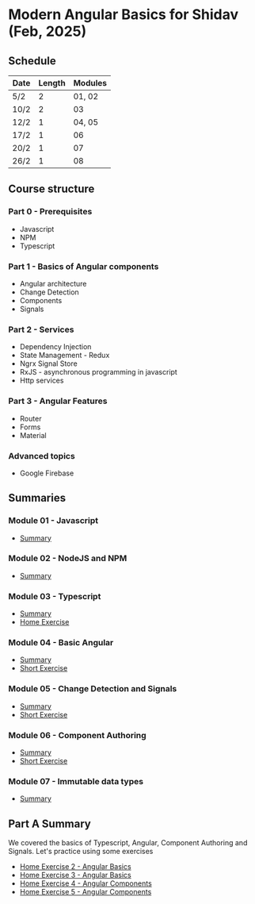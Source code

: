 # Modern Angular Basics for Shidav (Feb, 2025)

## Schedule

| Date | Length | Modules | 
| ---- | ------ | ------- |
| 5/2  |    2   | 01, 02  |
| 10/2 |    2   | 03      |
| 12/2 |    1   | 04, 05  |
| 17/2 |    1   | 06      |
| 20/2 |    1   | 07      |
| 26/2 |    1   | 08      |

## Course structure

### Part 0 - Prerequisites 
  - Javascript
  - NPM
  - Typescript

### Part 1 - Basics of Angular components
- Angular architecture
- Change Detection
- Components
- Signals

### Part 2 - Services
- Dependency Injection
- State Management - Redux
- Ngrx Signal Store
- RxJS - asynchronous programming in javascript
- Http services

### Part 3 - Angular Features
- Router
- Forms
- Material

### Advanced topics
- Google Firebase


## Summaries

### Module 01 - Javascript
* [Summary](./module%2001%20-%20javascript/README.md)
  
### Module 02 - NodeJS and NPM
* [Summary](./module%2002%20-%20nodejs/README.md)

### Module 03 - Typescript
* [Summary](./module%2003%20-%20typescript/README.md)
* [Home Exercise](https://github.com/kobi-hari-courses/modern-angular-exercises/tree/main/ex01-typescript)

### Module 04 - Basic Angular
* [Summary](./module%2004%20-%20hello%20angular/README.md)
* [Short Exercise](./module%2004%20-%20hello%20angular/exercises/README.md)

### Module 05 - Change Detection and Signals
* [Summary](./module%2005%20-%20signals%20and%20change%20detection/README.md)
* [Short Exercise](./module%2005%20-%20signals%20and%20change%20detection/exercises/README.md)

### Module 06 - Component Authoring
* [Summary](./module%2006%20-%20component%20authoring/README.md)
* [Short Exercise](./module%2006%20-%20component%20authoring/exercises/README.md)

### Module 07 - Immutable data types
* [Summary](./module%2007%20-%20immutable%20data/README.md)


## Part A Summary
We covered the basics of Typescript, Angular, Component Authoring and Signals. Let's practice using some exercises

* [Home Exercise 2 - Angular Basics](https://github.com/kobi-hari-courses/modern-angular-exercises/blob/main/ex02-angular-basics)
* [Home Exercise 3 - Angular Basics](https://github.com/kobi-hari-courses/modern-angular-exercises/tree/main/ex03-angular-basics)
* [Home Exercise 4 - Angular Components](https://github.com/kobi-hari-courses/modern-angular-exercises/tree/main/ex04-angular-components)
* [Home Exercise 5 - Angular Components](https://github.com/kobi-hari-courses/modern-angular-exercises/tree/main/ex05-angular-components)


